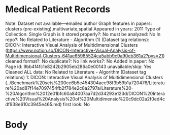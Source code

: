 # Medical Patient Records

Note: Dataset not available—emailed author
Graph features in papers: clusters (pre-existing),multivariate,spatial
Appeared in years: 2011
Type of Collection: Single Graph
is it stored properly?: No
must be analyzed: No
In repo?: No
Related to Literature - Algorithm (1) (Dataset tag relations): DICON: Interactive Visual Analysis of Multidimensional Clusters (https://www.notion.so/DICON-Interactive-Visual-Analysis-of-Multidimensional-Clusters-641ae65985524ca5abb9c9a90eb361a2?pvs=21)
cleaned format?: No
duplicate?: No
link works?: No
Added in paper: No
Page id: 9bb4f4fc1e8242b2905eb286a0e00143
unavailable/skip: Yes
Cleaned ALL data: No
Related to Literature - Algorithm (Dataset tag relations) 1: DICON: Interactive Visual Analysis of Multidimensional Clusters (../Benchmark%20sets%200cc6b5e454304aec98f3b59b1a720476/Literature%20ad87f14e7097454fb2f784e2c8a2797a/Literature%20-%20Algorithm%2012e01bfc60a84007aa7d2d34293e123d/DICON%20Interactive%20Visual%20Analysis%20of%20Multidimensio%20c9dc02a2f0ed4cdf938e610c3945e465.md)
first look: No

# Body